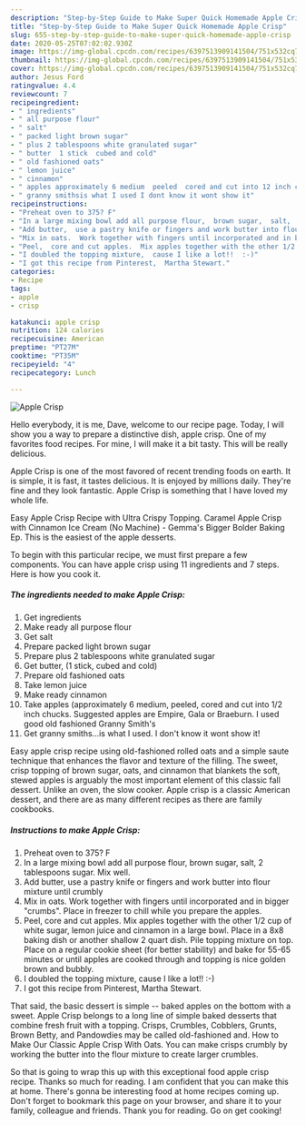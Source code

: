 ```yaml
---
description: "Step-by-Step Guide to Make Super Quick Homemade Apple Crisp"
title: "Step-by-Step Guide to Make Super Quick Homemade Apple Crisp"
slug: 655-step-by-step-guide-to-make-super-quick-homemade-apple-crisp
date: 2020-05-25T07:02:02.930Z
image: https://img-global.cpcdn.com/recipes/6397513909141504/751x532cq70/apple-crisp-recipe-main-photo.jpg
thumbnail: https://img-global.cpcdn.com/recipes/6397513909141504/751x532cq70/apple-crisp-recipe-main-photo.jpg
cover: https://img-global.cpcdn.com/recipes/6397513909141504/751x532cq70/apple-crisp-recipe-main-photo.jpg
author: Jesus Ford
ratingvalue: 4.4
reviewcount: 7
recipeingredient:
- " ingredients"
- " all purpose flour"
- " salt"
- " packed light brown sugar"
- " plus 2 tablespoons white granulated sugar"
- " butter  1 stick  cubed and cold"
- " old fashioned oats"
- " lemon juice"
- " cinnamon"
- " apples approximately 6 medium  peeled  cored and cut into 12 inch chucks Suggested apples are Empire  Gala or Braeburn  I used good old fashioned Granny Smiths"
- " granny smithsis what I used I dont know it wont show it"
recipeinstructions:
- "Preheat oven to 375? F"
- "In a large mixing bowl add all purpose flour,  brown sugar,  salt,  2 tablespoons sugar. Mix well."
- "Add butter,  use a pastry knife or fingers and work butter into flour mixture until crumbly"
- "Mix in oats.  Work together with fingers until incorporated and in bigger &#34;crumbs&#34;.  Place in freezer to chill while you prepare the apples."
- "Peel,  core and cut apples.  Mix apples together with the other 1/2 cup of white sugar,  lemon juice and cinnamon in a large bowl.  Place in a 8x8 baking dish or another shallow 2 quart dish.  Pile topping mixture on top. Place on a regular cookie sheet (for better stability) and bake for 55-65 minutes or until apples are cooked through and topping is nice golden brown and bubbly."
- "I doubled the topping mixture,  cause I like a lot!!  :-)"
- "I got this recipe from Pinterest,  Martha Stewart."
categories:
- Recipe
tags:
- apple
- crisp

katakunci: apple crisp 
nutrition: 124 calories
recipecuisine: American
preptime: "PT27M"
cooktime: "PT35M"
recipeyield: "4"
recipecategory: Lunch

---
```



![Apple Crisp](https://img-global.cpcdn.com/recipes/6397513909141504/751x532cq70/apple-crisp-recipe-main-photo.jpg)

Hello everybody, it is me, Dave, welcome to our recipe page. Today, I will show you a way to prepare a distinctive dish, apple crisp. One of my favorites food recipes. For mine, I will make it a bit tasty. This will be really delicious.

Apple Crisp is one of the most favored of recent trending foods on earth. It is simple, it is fast, it tastes delicious. It is enjoyed by millions daily. They're fine and they look fantastic. Apple Crisp is something that I have loved my whole life.

Easy Apple Crisp Recipe with Ultra Crispy Topping. Caramel Apple Crisp with Cinnamon Ice Cream (No Machine) - Gemma&#39;s Bigger Bolder Baking Ep. This is the easiest of the apple desserts.


To begin with this particular recipe, we must first prepare a few components. You can have apple crisp using 11 ingredients and 7 steps. Here is how you cook it.

##### The ingredients needed to make Apple Crisp:

1. Get  ingredients
1. Make ready  all purpose flour
1. Get  salt
1. Prepare  packed light brown sugar
1. Prepare  plus 2 tablespoons white granulated sugar
1. Get  butter,  (1 stick,  cubed and cold)
1. Prepare  old fashioned oats
1. Take  lemon juice
1. Make ready  cinnamon
1. Take  apples (approximately 6 medium,  peeled,  cored and cut into 1/2 inch chucks. Suggested apples are Empire,  Gala or Braeburn.  I used good old fashioned Granny Smith&#39;s
1. Get  granny smiths...is what I used. I don&#39;t know it wont show it!


Easy apple crisp recipe using old-fashioned rolled oats and a simple saute technique that enhances the flavor and texture of the filling. The sweet, crisp topping of brown sugar, oats, and cinnamon that blankets the soft, stewed apples is arguably the most important element of this classic fall dessert. Unlike an oven, the slow cooker. Apple crisp is a classic American dessert, and there are as many different recipes as there are family cookbooks. 

##### Instructions to make Apple Crisp:

1. Preheat oven to 375? F
1. In a large mixing bowl add all purpose flour,  brown sugar,  salt,  2 tablespoons sugar. Mix well.
1. Add butter,  use a pastry knife or fingers and work butter into flour mixture until crumbly
1. Mix in oats.  Work together with fingers until incorporated and in bigger &#34;crumbs&#34;.  Place in freezer to chill while you prepare the apples.
1. Peel,  core and cut apples.  Mix apples together with the other 1/2 cup of white sugar,  lemon juice and cinnamon in a large bowl.  Place in a 8x8 baking dish or another shallow 2 quart dish.  Pile topping mixture on top. Place on a regular cookie sheet (for better stability) and bake for 55-65 minutes or until apples are cooked through and topping is nice golden brown and bubbly.
1. I doubled the topping mixture,  cause I like a lot!!  :-)
1. I got this recipe from Pinterest,  Martha Stewart.


That said, the basic dessert is simple -- baked apples on the bottom with a sweet. Apple Crisp belongs to a long line of simple baked desserts that combine fresh fruit with a topping. Crisps, Crumbles, Cobblers, Grunts, Brown Betty, and Pandowdies may be called old-fashioned and. How to Make Our Classic Apple Crisp With Oats. You can make crisps crumbly by working the butter into the flour mixture to create larger crumbles. 

So that is going to wrap this up with this exceptional food apple crisp recipe. Thanks so much for reading. I am confident that you can make this at home. There's gonna be interesting food at home recipes coming up. Don't forget to bookmark this page on your browser, and share it to your family, colleague and friends. Thank you for reading. Go on get cooking!
